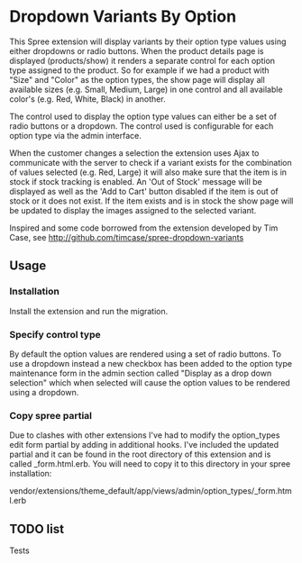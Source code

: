 # Dropdown Variants By Option

This Spree extension will display variants by their option type values using either dropdowns
or radio buttons. When the product details page is displayed (products/show) it renders a
separate control for each option type assigned to the product. So for example if we had a product
with "Size" and "Color" as the option types, the show page will display all available sizes (e.g.
Small, Medium, Large) in one control and all available color's (e.g. Red, White, Black) in another.

The control used to display the option type values can either be a set of radio buttons or a
dropdown. The control used is configurable for each option type via the admin interface.

When the customer changes a selection the extension uses Ajax to communicate with the server to check
if a variant exists for the combination of values selected (e.g. Red, Large) it will also make sure
that the item is in stock if stock tracking is enabled. An 'Out of Stock' message will be displayed
as well as the 'Add to Cart' button disabled if the item is out of stock or it does not exist. If the
item exists and is in stock the show page will be updated to display the images assigned to the selected
variant.

Inspired and some code borrowed from the extension developed by Tim Case,
see http://github.com/timcase/spree-dropdown-variants

## Usage

### Installation

Install the extension and run the migration.

### Specify control type

By default the option values are rendered using a set of radio buttons. To use a dropdown instead
a new checkbox has been added to the option type maintenance form in the admin section called
"Display as a drop down selection" which when selected will cause the option values to be rendered
using a dropdown.

### Copy spree partial

Due to clashes with other extensions I've had to modify the option_types edit form partial by adding
in additional hooks. I've included the updated partial and it can be found in the root directory
of this extension and is called _form.html.erb. You will need to copy it to this directory in your
spree installation:

vendor/extensions/theme_default/app/views/admin/option_types/_form.html.erb

## TODO list

Tests



